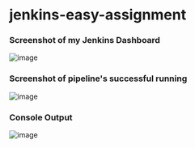 # jenkins-easy-assignment

<h3>Screenshot of my Jenkins Dashboard</h3>

![image](https://github.com/user-attachments/assets/f72f37b0-45ac-4199-b9c2-c95631be5685)

<h3>Screenshot of pipeline's successful running</h3>

![image](https://github.com/user-attachments/assets/73a88b4c-9c4e-4d12-953f-b039ef997914)

<h3>Console Output</h3>

![image](https://github.com/user-attachments/assets/2cdfe4a1-64fc-435e-82b5-61cdfd74f447)



